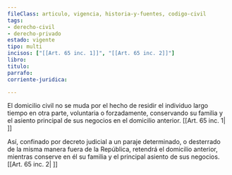 ```yaml
---
fileClass: articulo, vigencia, historia-y-fuentes, codigo-civil
tags:
- derecho-civil
- derecho-privado
estado: vigente
tipo: multi
incisos: ["[[Art. 65 inc. 1]]", "[[Art. 65 inc. 2]]"]
libro:
titulo:
parrafo:
corriente-juridica:

---
```

El domicilio civil no se muda por el hecho de residir el individuo largo tiempo en otra parte, voluntaria o forzadamente, conservando su familia y el asiento principal de sus negocios en el domicilio anterior. [[Art. 65 inc. 1| ]]

Así, confinado por decreto judicial a un paraje determinado, o desterrado de la misma manera fuera de la República, retendrá el domicilio anterior, mientras conserve en él su familia y el principal asiento de sus negocios. [[Art. 65 inc. 2| ]]